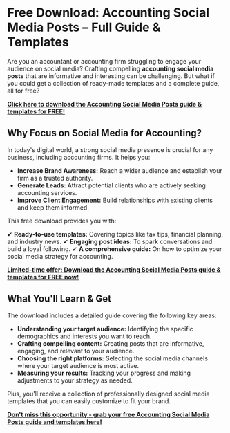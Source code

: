 # Free Download: Accounting Social Media Posts – Full Guide & Templates

Are you an accountant or accounting firm struggling to engage your audience on social media? Crafting compelling **accounting social media posts** that are informative and interesting can be challenging. But what if you could get a collection of ready-made templates and a complete guide, all for free?

[**Click here to download the Accounting Social Media Posts guide & templates for FREE!**](https://udemywork.com/accounting-social-media-posts)

## Why Focus on Social Media for Accounting?

In today's digital world, a strong social media presence is crucial for any business, including accounting firms. It helps you:

*   **Increase Brand Awareness:** Reach a wider audience and establish your firm as a trusted authority.
*   **Generate Leads:** Attract potential clients who are actively seeking accounting services.
*   **Improve Client Engagement:** Build relationships with existing clients and keep them informed.

This free download provides you with:

✔ **Ready-to-use templates:** Covering topics like tax tips, financial planning, and industry news.
✔ **Engaging post ideas:** To spark conversations and build a loyal following.
✔ **A comprehensive guide:** On how to optimize your social media strategy for accounting.

[**Limited-time offer: Download the Accounting Social Media Posts guide & templates for FREE now!**](https://udemywork.com/accounting-social-media-posts)

## What You'll Learn & Get

The download includes a detailed guide covering the following key areas:

*   **Understanding your target audience:** Identifying the specific demographics and interests you want to reach.
*   **Crafting compelling content:** Creating posts that are informative, engaging, and relevant to your audience.
*   **Choosing the right platforms:** Selecting the social media channels where your target audience is most active.
*   **Measuring your results:** Tracking your progress and making adjustments to your strategy as needed.

Plus, you'll receive a collection of professionally designed social media templates that you can easily customize to fit your brand.

[**Don't miss this opportunity - grab your free Accounting Social Media Posts guide and templates here!**](https://udemywork.com/accounting-social-media-posts)
